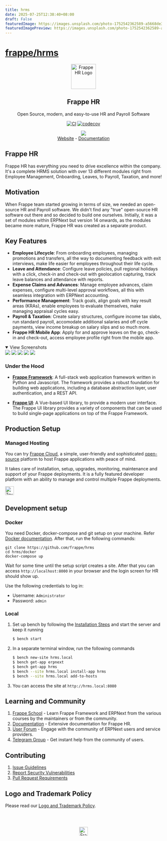 ```yaml
---
title: hrms
date: 2025-07-25T12:38:40+08:00
draft: False
featuredImage: https://images.unsplash.com/photo-1752542362589-a5668de3b1c1?ixid=M3w0NjAwMjJ8MHwxfHJhbmRvbXx8fHx8fHx8fDE3NTM0MTgyNzd8&ixlib=rb-4.1.0
featuredImagePreview: https://images.unsplash.com/photo-1752542362589-a5668de3b1c1?ixid=M3w0NjAwMjJ8MHwxfHJhbmRvbXx8fHx8fHx8fDE3NTM0MTgyNzd8&ixlib=rb-4.1.0
---
```


# [frappe/hrms](https://github.com/frappe/hrms)

<div align="center">
	<a href="https://frappe.io/hr">
		<img src=".github/frappe-hr-logo.png" height="80px" width="80px" alt="Frappe HR Logo">
	</a>
	<h2>Frappe HR</h2>
	<p align="center">
		<p>Open Source, modern, and easy-to-use HR and Payroll Software</p>
	</p>

[![CI](https://github.com/frappe/hrms/actions/workflows/ci.yml/badge.svg?branch=develop)](https://github.com/frappe/hrms/actions/workflows/ci.yml)
[![codecov](https://codecov.io/gh/frappe/hrms/branch/develop/graph/badge.svg?token=0TwvyUg3I5)](https://codecov.io/gh/frappe/hrms)

</div>

<div align="center">
	<img src=".github/hrms-hero.png"/>
</div>

<div align="center">
	<a href="https://frappe.io/hr">Website</a>
	-
	<a href="https://docs.frappe.io/hr/introduction">Documentation</a>
</div>

## Frappe HR

Frappe HR has everything you need to drive excellence within the company. It's a complete HRMS solution with over 13 different modules right from Employee Management, Onboarding, Leaves, to Payroll, Taxation, and more!

## Motivation
When Frappe team started growing in terms of size, we needed an open-source HR and Payroll software. We didn't find any "true" open-source HR software out there and so decided to build one ourselves.
Initially, it was a set of modules within ERPNext but version 14 onwards, as the modules became more mature, Frappe HR was created as a separate product.

## Key Features

- **Employee Lifecycle**: From onboarding employees, managing promotions and transfers, all the way to documenting feedback with exit interviews, make life easier for employees throughout their life cycle.
- **Leave and Attendance**: Configure leave policies, pull regional holidays with a click, check-in and check-out with geolocation capturing, track leave balances and attendance with reports.
- **Expense Claims and Advances**: Manage employee advances, claim expenses, configure multi-level approval workflows, all this with seamless integration with ERPNext accounting.
- **Performance Management**: Track goals, align goals with key result areas (KRAs), enable employees to evaluate themselves, make managing appraisal cycles easy.
- **Payroll & Taxation**: Create salary structures, configure income tax slabs, run standard payroll, accomodate additional salaries and off cycle payments, view income breakup on salary slips and so much more.
- **Frappe HR Mobile App**: Apply for and approve leaves on the go, check-in and check-out, access employee profile right from the mobile app.

<details open>

<summary>View Screenshots</summary>
	<img src=".github/hrms-appraisal.png"/>
	<img src=".github/hrms-requisition.png"/>
	<img src=".github/hrms-attendance.png"/>
	<img src=".github/hrms-salary.png"/>
	<img src=".github/hrms-pwa.png"/>
</details>

### Under the Hood

- [**Frappe Framework**](https://github.com/frappe/frappe): A full-stack web application framework written in Python and Javascript. The framework provides a robust foundation for building web applications, including a database abstraction layer, user authentication, and a REST API.

- [**Frappe UI**](https://github.com/frappe/frappe-ui): A Vue-based UI library, to provide a modern user interface. The Frappe UI library provides a variety of components that can be used to build single-page applications on top of the Frappe Framework.

## Production Setup

### Managed Hosting

You can try [Frappe Cloud](https://frappecloud.com), a simple, user-friendly and sophisticated [open-source](https://github.com/frappe/press) platform to host Frappe applications with peace of mind.

It takes care of installation, setup, upgrades, monitoring, maintenance and support of your Frappe deployments. It is a fully featured developer platform with an ability to manage and control multiple Frappe deployments.

<div>
	<a href="https://frappecloud.com/hrms/signup" target="_blank">
		<picture>
			<source media="(prefers-color-scheme: dark)" srcset="https://frappe.io/files/try-on-fc-white.png">
			<img src="https://frappe.io/files/try-on-fc-black.png" alt="Try on Frappe Cloud" height="28" />
		</picture>
	</a>
</div>


## Development setup
### Docker
You need Docker, docker-compose and git setup on your machine. Refer [Docker documentation](https://docs.docker.com/). After that, run the following commands:
```
git clone https://github.com/frappe/hrms
cd hrms/docker
docker-compose up
```

Wait for some time until the setup script creates a site. After that you can access `http://localhost:8000` in your browser and the login screen for HR should show up.

Use the following credentials to log in:

- Username: `Administrator`
- Password: `admin`

### Local

1. Set up bench by following the [Installation Steps](https://frappeframework.com/docs/user/en/installation) and start the server and keep it running
	```sh
	$ bench start
	```
2. In a separate terminal window, run the following commands
	```sh
	$ bench new-site hrms.local
	$ bench get-app erpnext
	$ bench get-app hrms
	$ bench --site hrms.local install-app hrms
	$ bench --site hrms.local add-to-hosts
	```
3. You can access the site at `http://hrms.local:8080`

## Learning and Community

1. [Frappe School](https://frappe.school) - Learn Frappe Framework and ERPNext from the various courses by the maintainers or from the community.
2. [Documentation](https://docs.frappe.io/hr) - Extensive documentation for Frappe HR.
3. [User Forum](https://discuss.erpnext.com/) - Engage with the community of ERPNext users and service providers.
4. [Telegram Group](https://t.me/frappehr) - Get instant help from the community of users.


## Contributing

1. [Issue Guidelines](https://github.com/frappe/erpnext/wiki/Issue-Guidelines)
1. [Report Security Vulnerabilities](https://erpnext.com/security)
1. [Pull Request Requirements](https://github.com/frappe/erpnext/wiki/Contribution-Guidelines)


## Logo and Trademark Policy

Please read our [Logo and Trademark Policy](TRADEMARK_POLICY.md).

<br />
<br />
<div align="center" style="padding-top: 0.75rem;">
	<a href="https://frappe.io" target="_blank">
		<picture>
			<source media="(prefers-color-scheme: dark)" srcset="https://frappe.io/files/Frappe-white.png">
			<img src="https://frappe.io/files/Frappe-black.png" alt="Frappe Technologies" height="28"/>
		</picture>
	</a>
</div>


